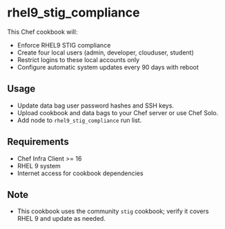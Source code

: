# rhel9_stig_compliance

This Chef cookbook will:
- Enforce RHEL9 STIG compliance
- Create four local users (admin, developer, clouduser, student)
- Restrict logins to these local accounts only
- Configure automatic system updates every 90 days with reboot

## Usage
- Update data bag user password hashes and SSH keys.
- Upload cookbook and data bags to your Chef server or use Chef Solo.
- Add node to `rhel9_stig_compliance` run list.

## Requirements
- Chef Infra Client >= 16
- RHEL 9 system
- Internet access for cookbook dependencies

## Note
- This cookbook uses the community `stig` cookbook; verify it covers RHEL 9 and update as needed.
